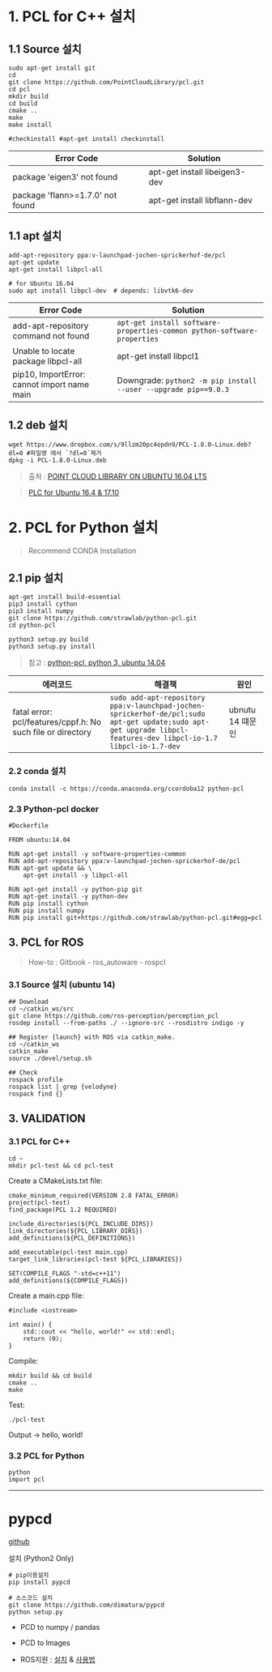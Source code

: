 # 1. PCL for C++ 설치 

## 1.1 Source 설치 


```
sudo apt-get install git
cd
git clone https://github.com/PointCloudLibrary/pcl.git
cd pcl
mkdir build
cd build
cmake ..
make
make install 

#checkinstall #apt-get install checkinstall
```


|Error Code | Solution|
|-|-|
|package 'eigen3' not found | apt-get install libeigen3-dev|
|package 'flann>=1.7.0' not found|apt-get install libflann-dev|





## 1.1 apt 설치 
```
add-apt-repository ppa:v-launchpad-jochen-sprickerhof-de/pcl
apt-get update
apt-get install libpcl-all

# for Ubuntu 16.04
sudo apt install libpcl-dev  # depends: libvtk6-dev
```

|Error Code | Solution|
|-|-|
|add-apt-repository command not found | `apt-get install software-properties-common python-software-properties`|
|Unable to locate package libpcl-all|apt-get install libpcl1|
|pip10, ImportError: cannot import name main|Downgrade: `python2 -m pip install --user --upgrade pip==9.0.3`|




## 1.2 deb 설치 
```
wget https://www.dropbox.com/s/9llzm20pc4opdn9/PCL-1.8.0-Linux.deb?dl=0 #파일명 에서 `?dl=0`제거 
dpkg -i PCL-1.8.0-Linux.deb
```

> 출처 : [POINT CLOUD LIBRARY ON UBUNTU 16.04 LTS](https://larrylisky.com/2016/11/03/point-cloud-library-on-ubuntu-16-04-lts/)

> [PLC for Ubuntu 16.4 & 17.10](https://askubuntu.com/questions/916260/how-to-install-point-cloud-library-v1-8-pcl-1-8-0-on-ubuntu-16-04-2-lts-for)







# 2. PCL for Python 설치 


> Recommend CONDA Installation 

## 2.1 pip 설치 

```
apt-get install build-essential
pip3 install cython
pip3 install numpy
git clone https://github.com/strawlab/python-pcl.git
cd python-pcl

python3 setup.py build
python3 setup.py install
```

> 참고 : [python-pcl, python 3, ubuntu 14.04](http://adamsteer.blogspot.kr/2016/01/python-pcl-python-3-ubuntu-1404.html)


|에러코드|해결책|원인|
|-|-|-|
|fatal error: pcl/features/cppf.h: No such file or directory|`sudo add-apt-repository ppa:v-launchpad-jochen-sprickerhof-de/pcl;sudo apt-get update;sudo apt-get upgrade libpcl-features-dev libpcl-io-1.7 libpcl-io-1.7-dev`|ubnutu 14 떄문인|


### 2.2 conda 설치
```
conda install -c https://conda.anaconda.org/ccordoba12 python-pcl
```


### 2.3 Python-pcl docker

```
#Dockerfile

FROM ubuntu:14.04

RUN apt-get install -y software-properties-common
RUN add-apt-repository ppa:v-launchpad-jochen-sprickerhof-de/pcl
RUN apt-get update && \
    apt-get install -y libpcl-all

RUN apt-get install -y python-pip git
RUN apt-get install -y python-dev
RUN pip install cython
RUN pip install numpy
RUN pip install git+https://github.com/strawlab/python-pcl.git#egg=pcl
```





## 3. PCL for ROS

> How-to : Gitbook - ros_autoware - rospcl

### 3.1 Source 설치 (ubuntu 14)

```
## Download
cd ~/catkin_ws/src
git clone https://github.com/ros-perception/perception_pcl
rosdep install --from-paths ./ --ignore-src --rosdistro indigo -y

## Register {launch} with ROS via catkin_make.
cd ~/catkin_ws
catkin_make 
source ./devel/setup.sh

## Check
rospack profile
rospack list | grep {velodyne}
rospack find {}
```

## 3. VALIDATION 

### 3.1 PCL for C++

```
cd ~
mkdir pcl-test && cd pcl-test
```

Create a CMakeLists.txt file:

```
cmake_minimum_required(VERSION 2.8 FATAL_ERROR)
project(pcl-test)
find_package(PCL 1.2 REQUIRED)

include_directories(${PCL_INCLUDE_DIRS})
link_directories(${PCL_LIBRARY_DIRS})
add_definitions(${PCL_DEFINITIONS})

add_executable(pcl-test main.cpp)
target_link_libraries(pcl-test ${PCL_LIBRARIES})

SET(COMPILE_FLAGS "-std=c++11")
add_definitions(${COMPILE_FLAGS})
```

Create a main.cpp file:

```
#include <iostream>

int main() {
    std::cout << "hello, world!" << std::endl;
    return (0);
}
```

Compile:

```
mkdir build && cd build
cmake ..
make
```

Test: 

```
./pcl-test
``` 

Output -> hello, world!

### 3.2 PCL for Python

```
python
import pcl
```

---

# pypcd

[github](https://github.com/dimatura/pypcd)

설치 (Python2 Only)

```
# pip이용설치
pip install pypcd

# 소스코드 설치 
git clone https://github.com/dimatura/pypcd
python setup.py

```

- PCD to numpy / pandas

- PCD to Images

- ROS지원 : [설치](https://github.com/dimatura/pypcd#using-with-ros) & [사용법]()

